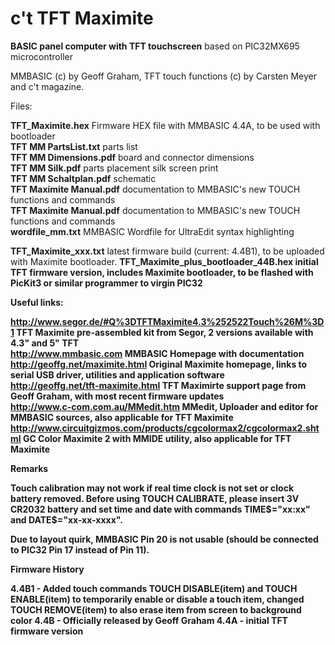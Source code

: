 c't TFT Maximite
================

<b>BASIC panel computer with TFT touchscreen</b> based on PIC32MX695 microcontroller

MMBASIC (c) by Geoff Graham, TFT touch functions (c) by Carsten Meyer and c't magazine.

Files:

<b>TFT_Maximite.hex</b> Firmware HEX file with MMBASIC 4.4A, to be used with bootloader<br>
<b>TFT MM PartsList.txt</b> parts list<br>
<b>TFT MM Dimensions.pdf</b> board and connector dimensions<br>
<b>TFT MM Silk.pdf</b>	parts placement silk screen print<br>
<b>TFT MM Schaltplan.pdf</b> schematic<br>
<b>TFT Maximite Manual.pdf</b> documentation to MMBASIC's new TOUCH functions and commands<br>
<b>TFT Maximite Manual.pdf</b> documentation to MMBASIC's new TOUCH functions and commands<br>
<b>wordfile_mm.txt</b>       MMBASIC Wordfile for UltraEdit syntax highlighting

<b>TFT_Maximite_xxx.txt</b>       latest firmware build (current: 4.4B1), to be uploaded with Maximite bootloader.
<b>TFT_Maximite_plus_bootloader_44B.hex   initial TFT firmware version, includes Maximite bootloader, to be flashed with PicKit3 or similar programmer to virgin PIC32

<b>Useful links:</b>

http://www.segor.de/#Q%3DTFTMaximite4.3%252522Touch%26M%3D1 TFT Maximite pre-assembled kit from Segor, 2 versions available with 4.3" and 5" TFT<br>
http://www.mmbasic.com	MMBASIC Homepage with documentation<br>
http://geoffg.net/maximite.html	Original Maximite homepage, links to serial USB driver, 
utilities and application software<br>
http://geoffg.net/tft-maximite.html TFT Maximirte support page from Geoff Graham, with most recent firmware updates<br>
http://www.c-com.com.au/MMedit.htm	MMedit, Uploader and editor for MMBASIC sources, 
also applicable for TFT Maximite<br>
http://www.circuitgizmos.com/products/cgcolormax2/cgcolormax2.shtml	GC Color Maximite 2 with MMIDE utility, 
also applicable for TFT Maximite<br>

<b>Remarks</b>

Touch calibration may not work if real time clock is not set or clock battery removed. Before using TOUCH CALIBRATE, please insert 3V CR2032 battery and set time and date with commands TIME$="xx:xx" and DATE$="xx-xx-xxxx".

Due to layout quirk, MMBASIC Pin 20 is not usable (should be connected to PIC32 Pin 17 instead of Pin 11).

<b>Firmware History</b>

4.4B1 - Added touch commands TOUCH DISABLE(item) and TOUCH ENABLE(item) to temporarily enable or disable a touch item, changed TOUCH REMOVE(item) to also erase item from screen to background color
4.4B - Officially released by Geoff Graham
4.4A - initial TFT firmware version